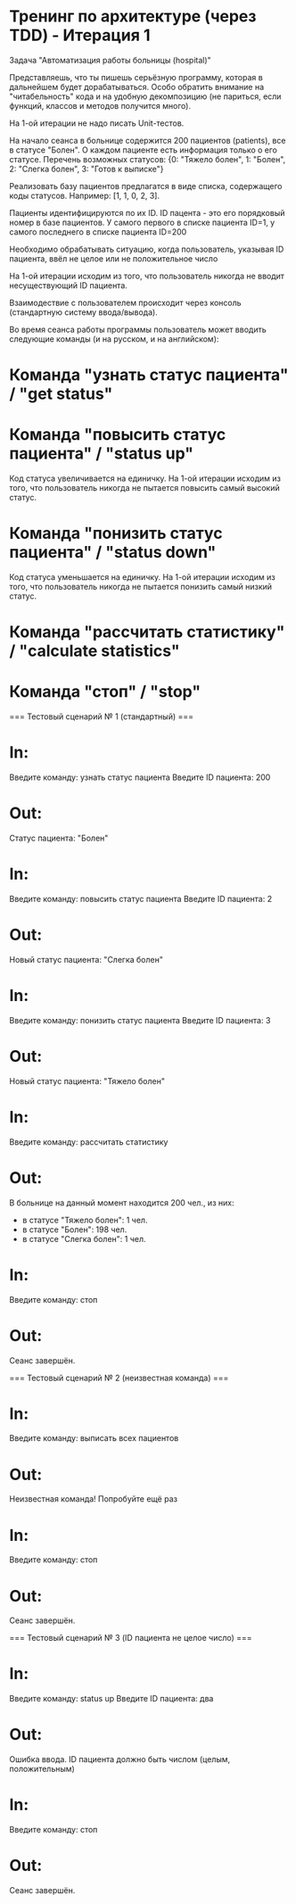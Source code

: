 # Тренинг по архитектуре (через TDD) - Итерация 1

Задача "Автоматизация работы больницы (hospital)"

Представляешь, что ты пишешь серьёзную программу, которая в дальнейшем будет дорабатываться.
Особо обратить внимание на "читабельность" кода и на удобную декомпозицию (не париться, если функций, классов и методов получится много).

На 1-ой итерации не надо писать Unit-тестов.

На начало сеанса в больнице содержится 200 пациентов (patients), все в статусе "Болен".
О каждом пациенте есть информация только о его статусе.
Перечень возможных статусов: 
	{0: "Тяжело болен", 1: "Болен", 2: "Слегка болен", 3: "Готов к выписке"}
	
Реализовать базу пациентов предлагатся в виде списка, содержащего коды статусов.
Например: [1, 1, 0, 2, 3]. 

Пациенты идентифицируются по их ID. 
ID пацента - это его порядковый номер в базе пациентов. 
У самого первого в списке пациента ID=1, у самого последнего в списке пациента ID=200

Необходимо обрабатывать ситуацию, когда пользователь, указывая ID пациента, ввёл не целое или не положительное число

На 1-ой итерации исходим из того, что пользователь никогда не вводит несуществующий ID пациента.

Взаимодествие с пользователем происходит через консоль (стандартную систему ввода/вывода).

Во время сеанса работы программы пользователь может вводить следующие команды (и на русском, и на английском):

# Команда "узнать статус пациента" / "get status"

# Команда "повысить статус пациента" / "status up"

Код статуса увеличивается на единичку.
На 1-ой итерации исходим из того, что пользователь никогда не пытается повысить самый высокий статус.

# Команда "понизить статус пациента" / "status down"

Код статуса уменьшается на единичку.
На 1-ой итерации исходим из того, что пользователь никогда не пытается понизить самый низкий статус.

# Команда "рассчитать статистику" / "calculate statistics"

# Команда "стоп" / "stop"


=== Тестовый сценарий № 1 (стандартный) ===

# In:
Введите команду: узнать статус пациента
Введите ID пациента: 200

# Out:
Статус пациента: "Болен"

# In:
Введите команду: повысить статус пациента
Введите ID пациента: 2

# Out:
Новый статус пациента: "Слегка болен"

# In:
Введите команду: понизить статус пациента
Введите ID пациента: 3

# Out:
Новый статус пациента: "Тяжело болен"

# In:
Введите команду: рассчитать статистику

# Out:
В больнице на данный момент находится 200 чел., из них:
 - в статусе "Тяжело болен": 1 чел.
 - в статусе "Болен": 198 чел.
 - в статусе "Слегка болен": 1 чел.

# In:
Введите команду: стоп

# Out:
Сеанс завершён.


=== Тестовый сценарий № 2 (неизвестная команда) ===

# In:
Введите команду: выписать всех пациентов
# Out:
Неизвестная команда! Попробуйте ещё раз
 
# In:
Введите команду: стоп
# Out:
Сеанс завершён.


=== Тестовый сценарий № 3 (ID пациента не целое число) ===

# In:
Введите команду: status up
Введите ID пациента: два
# Out:
Ошибка ввода. ID пациента должно быть числом (целым, положительным)
 
# In:
Введите команду: стоп
# Out:
Сеанс завершён.
